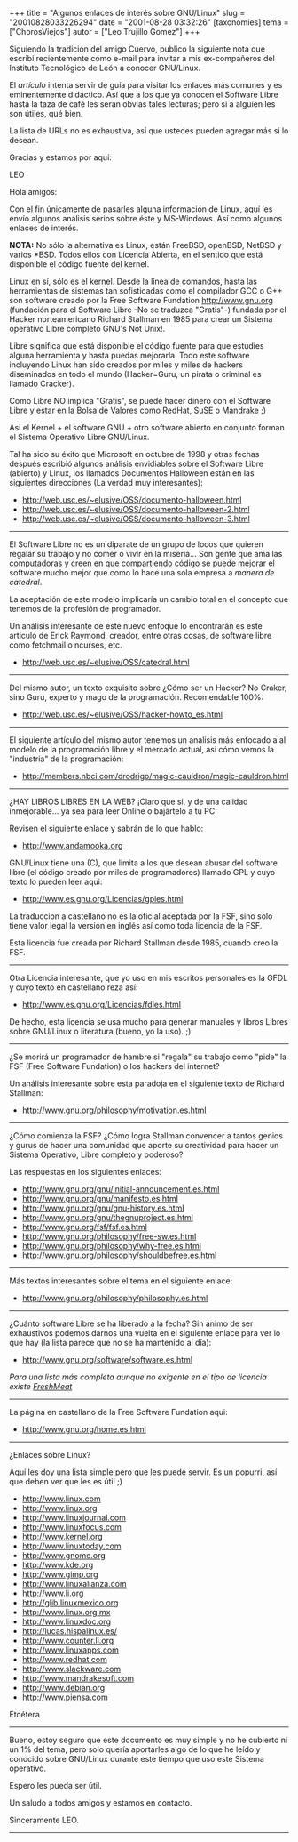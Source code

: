+++
title = "Algunos enlaces de interés sobre GNU/Linux"
slug = "20010828033226294"
date = "2001-08-28 03:32:26"
[taxonomies]
tema = ["ChorosViejos"]
autor = ["Leo Trujillo Gomez"]
+++

Siguiendo la tradición del amigo Cuervo, publico la siguiente nota que
escribí recientemente como e-mail para invitar a mis ex-compañeros del
Instituto Tecnológico de León a conocer GNU/Linux.

El *artículo* intenta servir de guía para visitar los enlaces más
comunes y es eminentemente didáctico. Así que a los que ya conocen el
Software Libre hasta la taza de café les serán obvias tales lecturas;
pero si a alguien les son útiles, qué bien.

La lista de URLs no es exhaustiva, así que ustedes pueden agregar más si
lo desean.

Gracias y estamos por aquí:

LEO

<!-- more -->
Hola amigos:  

Con el fin únicamente de pasarles alguna información de Linux, aquí les
envío algunos análisis serios sobre éste y MS-Windows. Así como algunos
enlaces de interés.

**NOTA:** No sólo la alternativa es Linux, están FreeBSD, openBSD,
NetBSD y varios \*BSD. Todos ellos con Licencia Abierta, en el sentido
que está disponible el código fuente del kernel.

Linux en sí, sólo es el kernel. Desde la línea de comandos, hasta las
herramientas de sistemas tan sofisticadas como el compilador GCC o G++
son software creado por la Free Software Fundation
<a href="http://www.gnu.org" target="_blank">http://www.gnu.org</a>
(fundación para el Software Libre -No se traduzca "Gratis"-) fundada por
el Hacker norteamericano Richard Stallman en 1985 para crear un Sistema
operativo Libre completo GNU's Not Unix!.

Libre significa que está disponible el código fuente para que estudies
alguna herramienta y hasta puedas mejorarla. Todo este software
incluyendo Linux han sido creados por miles y miles de hackers
diseminados en todo el mundo (Hacker=Guru, un pirata o criminal es
llamado Cracker).

Como Libre NO implica "Gratis", se puede hacer dinero con el Software
Libre y estar en la Bolsa de Valores como RedHat, SuSE o Mandrake ;)

Asi el Kernel + el software GNU + otro software abierto en conjunto
forman el Sistema Operativo Libre GNU/Linux.

Tal ha sido su éxito que Microsoft en octubre de 1998 y otras fechas
después escribió algunos análisis envidiables sobre el Software Libre
(abierto) y Linux, los llamados Documentos Halloween están en las
siguientes direcciones (La verdad muy interesantes):

-   <a href="http://web.usc.es/~elusive/OSS/documento-halloween.html"
    target="_blank">http://web.usc.es/~elusive/OSS/documento-halloween.html</a>
-   <a href="http://web.usc.es/~elusive/OSS/documento-halloween-2.html"
    target="_blank">http://web.usc.es/~elusive/OSS/documento-halloween-2.html</a>
-   <a href="http://web.usc.es/~elusive/OSS/documento-halloween-3.html"
    target="_blank">http://web.usc.es/~elusive/OSS/documento-halloween-3.html</a>

------------------------------------------------------------------------

El Software Libre no es un diparate de un grupo de locos que quieren
regalar su trabajo y no comer o vivir en la miseria... Son gente que ama
las computadoras y creen en que compartiendo código se puede mejorar el
software mucho mejor que como lo hace una sola empresa a *manera de
catedral*.

La aceptación de este modelo implicaría un cambio total en el concepto
que tenemos de la profesión de programador.

Un análisis interesante de este nuevo enfoque lo encontrarán es este
articulo de Erick Raymond, creador, entre otras cosas, de software libre
como fetchmail o ncurses, etc.

-   <a href="http://web.usc.es/~elusive/OSS/catedral.html"
    target="_blank">http://web.usc.es/~elusive/OSS/catedral.html</a>

------------------------------------------------------------------------

Del mismo autor, un texto exquisito sobre ¿Cómo ser un Hacker? No
Craker, sino Guru, experto y mago de la programación. Recomendable 100%:

-   <a href="http://web.usc.es/~elusive/OSS/hacker-howto_es.html"
    target="_blank">http://web.usc.es/~elusive/OSS/hacker-howto_es.html</a>

------------------------------------------------------------------------

El siguiente artículo del mismo autor tenemos un analisis más enfocado a
al modelo de la programación libre y el mercado actual, asi cómo vemos
la "industria" de la programación:

-   <a
    href="http://members.nbci.com/drodrigo/magic-cauldron/magic-cauldron.html"
    target="_blank">http://members.nbci.com/drodrigo/magic-cauldron/magic-cauldron.html</a>

------------------------------------------------------------------------

¿HAY LIBROS LIBRES EN LA WEB? ¡Claro que si, y de una calidad
inmejorable... ya sea para leer Online o bajártelo a tu PC:

Revisen el siguiente enlace y sabrán de lo que hablo:

-   <a href="http://www.andamooka.org"
    target="_blank">http://www.andamooka.org</a>

GNU/Linux tiene una (C), que limita a los que desean abusar del software
libre (el código creado por miles de programadores) llamado GPL y cuyo
texto lo pueden leer aqui:

-   <a href="http://www.es.gnu.org/Licencias/gples.html"
    target="_blank">http://www.es.gnu.org/Licencias/gples.html</a>

La traduccion a castellano no es la oficial aceptada por la FSF, sino
solo tiene valor legal la versión en inglés así como toda licencia de la
FSF.

Esta licencia fue creada por Richard Stallman desde 1985, cuando creo la
FSF.

------------------------------------------------------------------------

Otra Licencia interesante, que yo uso en mis escritos personales es la
GFDL y cuyo texto en castellano reza así:

-   <a href="http://www.es.gnu.org/Licencias/fdles.html"
    target="_blank">http://www.es.gnu.org/Licencias/fdles.html</a>

De hecho, esta licencia se usa mucho para generar manuales y libros
Libres sobre GNU/Linux o literatura (bueno, yo la uso). ;)

------------------------------------------------------------------------

¿Se morirá un programador de hambre si "regala" su trabajo como "pide"
la FSF (Free Software Fundation) o los hackers del internet?

Un análisis interesante sobre esta paradoja en el siguiente texto de
Richard Stallman:

-   <a href="http://www.gnu.org/philosophy/motivation.es.html"
    target="_blank">http://www.gnu.org/philosophy/motivation.es.html</a>

------------------------------------------------------------------------

¿Cómo comienza la FSF? ¿Cómo logra Stallman convencer a tantos genios y
gurus de hacer una comunidad que aporte su creatividad para hacer un
Sistema Operativo, Libre completo y poderoso?

Las respuestas en los siguientes enlaces:

-   <a href="http://www.gnu.org/gnu/initial-announcement.es.html"
    target="_blank">http://www.gnu.org/gnu/initial-announcement.es.html</a>
-   <a href="http://www.gnu.org/gnu/manifesto.es.html"
    target="_blank">http://www.gnu.org/gnu/manifesto.es.html</a>
-   <a href="http://www.gnu.org/gnu/gnu-history.es.html"
    target="_blank">http://www.gnu.org/gnu/gnu-history.es.html</a>
-   <a href="http://www.gnu.org/gnu/thegnuproject.es.html"
    target="_blank">http://www.gnu.org/gnu/thegnuproject.es.html</a>
-   <a href="http://www.gnu.org/fsf/fsf.es.html"
    target="_blank">http://www.gnu.org/fsf/fsf.es.html</a>
-   <a href="http://www.gnu.org/philosophy/free-sw.es.html"
    target="_blank">http://www.gnu.org/philosophy/free-sw.es.html</a>
-   <a href="http://www.gnu.org/philosophy/why-free.es.html"
    target="_blank">http://www.gnu.org/philosophy/why-free.es.html</a>
-   <a href="http://www.gnu.org/philosophy/shouldbefree.es.html"
    target="_blank">http://www.gnu.org/philosophy/shouldbefree.es.html</a>

------------------------------------------------------------------------

Más textos interesantes sobre el tema en el siguiente enlace:

-   <a href="http://www.gnu.org/philosophy/philosophy.es.html"
    target="_blank">http://www.gnu.org/philosophy/philosophy.es.html</a>

------------------------------------------------------------------------

¿Cuánto software Libre se ha liberado a la fecha? Sin ánimo de ser
exhaustivos podemos darnos una vuelta en el siguiente enlace para ver lo
que hay (la lista parece que no se ha mantenido al día):

-   <a href="http://www.gnu.org/software/software.es.html"
    target="_blank">http://www.gnu.org/software/software.es.html</a>

*Para una lista más completa aunque no exigente en el tipo de licencia
existe [FreshMeat](http://www.freshmeat.net)*

------------------------------------------------------------------------

La página en castellano de la Free Software Fundation aqui:

-   <a href="http://www.gnu.org/home.es.html"
    target="_blank">http://www.gnu.org/home.es.html</a>

------------------------------------------------------------------------

¿Enlaces sobre Linux?

Aquí les doy una lista simple pero que les puede servir. Es un popurri,
así que deben ver que les es útil ;)

-   <a href="http://www.linux.com" target="_blank">http://www.linux.com</a>
-   <a href="http://www.linux.org" target="_blank">http://www.linux.org</a>
-   <a href="http://www.linuxjournal.com"
    target="_blank">http://www.linuxjournal.com</a>
-   <a href="http://www.linuxfocus.com"
    target="_blank">http://www.linuxfocus.com</a>
-   <a href="http://www.kernel.org"
    target="_blank">http://www.kernel.org</a>
-   <a href="http://www.linuxtoday.com"
    target="_blank">http://www.linuxtoday.com</a>
-   <a href="http://www.gnome.org" target="_blank">http://www.gnome.org</a>
-   <a href="http://www.kde.org" target="_blank">http://www.kde.org</a>
-   <a href="http://www.gimp.org" target="_blank">http://www.gimp.org</a>
-   <a href="http://www.linuxalianza.com"
    target="_blank">http://www.linuxalianza.com</a>
-   <a href="http://www.li.org" target="_blank">http://www.li.org</a>
-   <a href="http://glib.linuxmexico.org"
    target="_blank">http://glib.linuxmexico.org</a>
-   <a href="http://www.linux.org.mx"
    target="_blank">http://www.linux.org.mx</a>
-   <a href="http://www.linuxdoc.org"
    target="_blank">http://www.linuxdoc.org</a>
-   <a href="http://lucas.hispalinux.es/"
    target="_blank">http://lucas.hispalinux.es/</a>
-   <a href="http://www.counter.li.org"
    target="_blank">http://www.counter.li.org</a>
-   <a href="http://www.linuxapps.com"
    target="_blank">http://www.linuxapps.com</a>
-   <a href="http://www.redhat.com"
    target="_blank">http://www.redhat.com</a>
-   <a href="http://www.slackware.com"
    target="_blank">http://www.slackware.com</a>
-   <a href="http://www.mandrakesoft.com"
    target="_blank">http://www.mandrakesoft.com</a>
-   <a href="http://www.debian.org"
    target="_blank">http://www.debian.org</a>
-   <a href="http://www.piensa.com"
    target="_blank">http://www.piensa.com</a>

Etcétera

------------------------------------------------------------------------

Bueno, estoy seguro que este documento es muy simple y no he cubierto ni
un 1% del tema, pero solo quería aportarles algo de lo que he leído y
conocido sobre GNU/Linux durante este tiempo que uso este Sistema
operativo.

Espero les pueda ser útil.

Un saludo a todos amigos y estamos en contacto.

Sinceramente LEO.

------------------------------------------------------------------------

